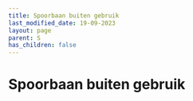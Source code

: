 ```yaml
---
title: Spoorbaan buiten gebruik
last_modified_date: 19-09-2023
layout: page
parent: S
has_children: false
---
```


Spoorbaan buiten gebruik
========================

